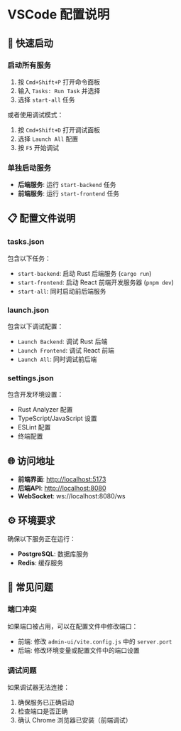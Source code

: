 # VSCode 配置说明

## 🚀 快速启动

### 启动所有服务

1. 按 `Cmd+Shift+P` 打开命令面板
2. 输入 `Tasks: Run Task` 并选择
3. 选择 `start-all` 任务

或者使用调试模式：

1. 按 `Cmd+Shift+D` 打开调试面板
2. 选择 `Launch All` 配置
3. 按 `F5` 开始调试

### 单独启动服务

- **后端服务**: 运行 `start-backend` 任务
- **前端服务**: 运行 `start-frontend` 任务

## 📋 配置文件说明

### tasks.json

包含以下任务：

- `start-backend`: 启动 Rust 后端服务 (`cargo run`)
- `start-frontend`: 启动 React 前端开发服务器 (`pnpm dev`)
- `start-all`: 同时启动前后端服务

### launch.json

包含以下调试配置：

- `Launch Backend`: 调试 Rust 后端
- `Launch Frontend`: 调试 React 前端
- `Launch All`: 同时调试前后端

### settings.json

包含开发环境设置：

- Rust Analyzer 配置
- TypeScript/JavaScript 设置
- ESLint 配置
- 终端配置

## 🌐 访问地址

- **前端界面**: <http://localhost:5173>
- **后端API**: <http://localhost:8080>
- **WebSocket**: ws://localhost:8080/ws

## ⚙️ 环境要求

确保以下服务正在运行：

- **PostgreSQL**: 数据库服务
- **Redis**: 缓存服务

## 🔧 常见问题

### 端口冲突

如果端口被占用，可以在配置文件中修改端口：

- 前端: 修改 `admin-ui/vite.config.js` 中的 `server.port`
- 后端: 修改环境变量或配置文件中的端口设置

### 调试问题

如果调试器无法连接：

1. 确保服务已正确启动
2. 检查端口是否正确
3. 确认 Chrome 浏览器已安装（前端调试）
